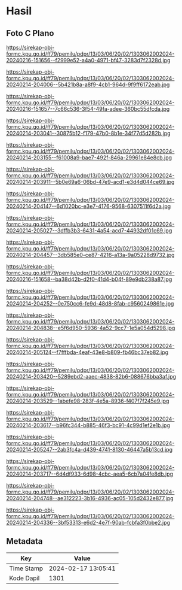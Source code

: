 # Hasil

## Foto C Plano

https://sirekap-obj-formc.kpu.go.id/ff79/pemilu/pdpr/13/03/06/20/02/1303062002024-20240216-151656--f2999e52-a4a0-4971-bf47-3283d7f2328d.jpg

https://sirekap-obj-formc.kpu.go.id/ff79/pemilu/pdpr/13/03/06/20/02/1303062002024-20240214-204006--5b421b8a-a8f9-4cb1-964d-9f9ff6172eab.jpg

https://sirekap-obj-formc.kpu.go.id/ff79/pemilu/pdpr/13/03/06/20/02/1303062002024-20240216-151657--7c66c536-3f54-49fa-adee-360bc55dfcda.jpg

https://sirekap-obj-formc.kpu.go.id/ff79/pemilu/pdpr/13/03/06/20/02/1303062002024-20240214-203041--30875b12-f179-47b0-8b1e-34f77d5d282b.jpg

https://sirekap-obj-formc.kpu.go.id/ff79/pemilu/pdpr/13/03/06/20/02/1303062002024-20240214-203155--f61008a9-bae7-492f-846a-29961e84e8cb.jpg

https://sirekap-obj-formc.kpu.go.id/ff79/pemilu/pdpr/13/03/06/20/02/1303062002024-20240214-203911--5b0e69a6-06bd-47e9-acd1-e3d4d044ce69.jpg

https://sirekap-obj-formc.kpu.go.id/ff79/pemilu/pdpr/13/03/06/20/02/1303062002024-20240214-204147--6d1020bc-e3e7-4176-9568-6307511f6d2a.jpg

https://sirekap-obj-formc.kpu.go.id/ff79/pemilu/pdpr/13/03/06/20/02/1303062002024-20240214-205027--3dffb3b3-6431-4a54-acd7-44932df01c69.jpg

https://sirekap-obj-formc.kpu.go.id/ff79/pemilu/pdpr/13/03/06/20/02/1303062002024-20240214-204457--3db585e0-ce87-4216-a13a-9a05228d9732.jpg

https://sirekap-obj-formc.kpu.go.id/ff79/pemilu/pdpr/13/03/06/20/02/1303062002024-20240216-151658--ba38d42b-d2f0-41d4-b04f-89e9db238a87.jpg

https://sirekap-obj-formc.kpu.go.id/ff79/pemilu/pdpr/13/03/06/20/02/1303062002024-20240214-204252--0e750cc6-fe9d-48d8-8fab-c9560249861e.jpg

https://sirekap-obj-formc.kpu.go.id/ff79/pemilu/pdpr/13/03/06/20/02/1303062002024-20240214-204838--e5f6d950-5936-4a52-9cc7-1e5a054d5298.jpg

https://sirekap-obj-formc.kpu.go.id/ff79/pemilu/pdpr/13/03/06/20/02/1303062002024-20240214-205124--f7fffbda-4eaf-43e8-b809-fb46bc37eb82.jpg

https://sirekap-obj-formc.kpu.go.id/ff79/pemilu/pdpr/13/03/06/20/02/1303062002024-20240214-203420--5289ebd2-aaec-4838-82b6-088676bba3af.jpg

https://sirekap-obj-formc.kpu.go.id/ff79/pemilu/pdpr/13/03/06/20/02/1303062002024-20240214-203529--1abefe98-283f-4e5a-8936-f407f7f245e9.jpg

https://sirekap-obj-formc.kpu.go.id/ff79/pemilu/pdpr/13/03/06/20/02/1303062002024-20240214-203617--b96fc344-b885-46f3-bc91-4c99d1ef2e1b.jpg

https://sirekap-obj-formc.kpu.go.id/ff79/pemilu/pdpr/13/03/06/20/02/1303062002024-20240214-205247--2ab3fc4a-d439-4741-8130-46447a5b13cd.jpg

https://sirekap-obj-formc.kpu.go.id/ff79/pemilu/pdpr/13/03/06/20/02/1303062002024-20240214-203717--6d4df933-6d98-4cbc-aea5-6cb7a04fe8db.jpg

https://sirekap-obj-formc.kpu.go.id/ff79/pemilu/pdpr/13/03/06/20/02/1303062002024-20240214-204748--ae312223-3b16-4936-ac05-105d2432e877.jpg

https://sirekap-obj-formc.kpu.go.id/ff79/pemilu/pdpr/13/03/06/20/02/1303062002024-20240214-204336--3bf53313-e6d2-4e7f-90ab-fcbfa3f0bbe2.jpg


## Metadata

| Key        | Value               |
| ---------- | ------------------- |
| Time Stamp | 2024-02-17 13:05:41 |
| Kode Dapil | 1301                |



